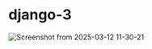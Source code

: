 # django-3
![Screenshot from 2025-03-12 11-30-21](https://github.com/user-attachments/assets/74304d8c-ef6a-47f9-82a5-003139fcfac8)
